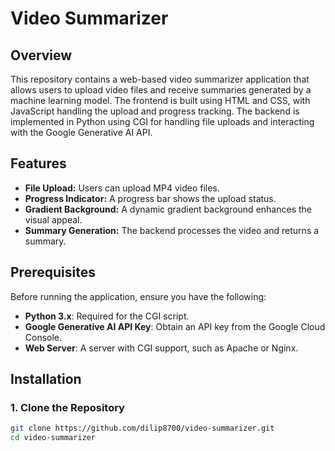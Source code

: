 # Video Summarizer

## Overview

This repository contains a web-based video summarizer application that allows users to upload video files and receive summaries generated by a machine learning model. The frontend is built using HTML and CSS, with JavaScript handling the upload and progress tracking. The backend is implemented in Python using CGI for handling file uploads and interacting with the Google Generative AI API.

## Features

- **File Upload:** Users can upload MP4 video files.
- **Progress Indicator:** A progress bar shows the upload status.
- **Gradient Background:** A dynamic gradient background enhances the visual appeal.
- **Summary Generation:** The backend processes the video and returns a summary.

## Prerequisites

Before running the application, ensure you have the following:

- **Python 3.x**: Required for the CGI script.
- **Google Generative AI API Key**: Obtain an API key from the Google Cloud Console.
- **Web Server**: A server with CGI support, such as Apache or Nginx.

## Installation

### 1. Clone the Repository

```bash
git clone https://github.com/dilip8700/video-summarizer.git
cd video-summarizer

